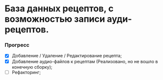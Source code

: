 # База данных рецептов, с возможностью записи ауди-рецептов.

### Прогресс
- [x]  Добавление / Удаление / Редактирование рецепта;
- [x]  Добавление аудио-файлов к рецептам (Реализовано, но не вошло в конечную сборку);
- [ ]  Рефакторинг;
